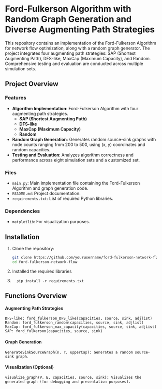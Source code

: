 # Ford-Fulkerson Algorithm with Random Graph Generation and Diverse Augmenting Path Strategies

This repository contains an implementation of the Ford-Fulkerson Algorithm for network flow optimization, along with a random graph generator. The project integrates four augmenting path strategies: SAP (Shortest Augmenting Path), DFS-like, MaxCap (Maximum Capacity), and Random. Comprehensive testing and evaluation are conducted across multiple simulation sets.

## Project Overview

### Features
- **Algorithm Implementation**: Ford-Fulkerson Algorithm with four augmenting path strategies.
  - **SAP (Shortest Augmenting Path)**
  - **DFS-like**
  - **MaxCap (Maximum Capacity)**
  - **Random**
- **Random Graph Generation**: Generates random source-sink graphs with node counts ranging from 200 to 500, using (x, y) coordinates and random capacities.
- **Testing and Evaluation**: Analyzes algorithm correctness and performance across eight simulation sets and a customized set.

### Files
- `main.py`: Main implementation file containing the Ford-Fulkerson Algorithm and graph generation code.
- `README.md`: Project documentation.
- `requirements.txt`: List of required Python libraries.

### Dependencies
- `matplotlib`: For visualization purposes.

## Installation

1. Clone the repository:
   ```bash
   git clone https://github.com/yourusername/ford-fulkerson-network-flow.git
   cd ford-fulkerson-network-flow
2. Installed the required libraries
3.       pip install -r requirements.txt

## Functions Overview
#### Augmenting Path Strategies

    DFS-like: ford_fulkerson_DFS_like(capacities, source, sink, adjlist)
    Random: ford_fulkerson_random(capacities, source, sink, adjlist)
    MaxCap: ford_fulkerson_max_capacity(capacities, source, sink, adjList)
    SAP: ford_fulkerson(capacities, source, sink)

#### Graph Generation

    GenerateSinkSourceGraph(n, r, upperCap): Generates a random source-sink graph.

#### Visualization (Optional)

    visualize_graph(V, E, capacities, source, sink): Visualizes the generated graph (for debugging and presentation purposes).
